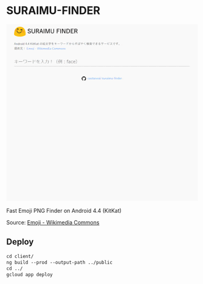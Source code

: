 SURAIMU-FINDER
===================
![demo](demo.gif)

Fast Emoji PNG Finder on Android 4.4 (KitKat)

Source: [Emoji - Wikimedia Commons](https://commons.wikimedia.org/wiki/Emoji)


## Deploy

```
cd client/
ng build --prod --output-path ../public
cd ../
gcloud app deploy
```